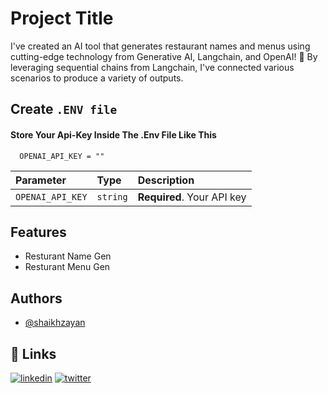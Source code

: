 
# Project Title

I've created an AI tool that generates restaurant names and menus using cutting-edge technology from Generative AI, Langchain, and OpenAI! 🚀
By leveraging sequential chains from Langchain, I've connected various scenarios to produce a variety of outputs.

## Create ```.ENV file```

#### Store Your Api-Key Inside The .Env File Like This

```http
  OPENAI_API_KEY = ""
```

| Parameter | Type     | Description                |
| :-------- | :------- | :------------------------- |
| `OPENAI_API_KEY` | `string` | **Required**. Your API key |



## Features

- Resturant Name Gen
- Resturant Menu Gen


## Authors

- [@shaikhzayan](https://www.github.com/shaikhzayan)


## 🔗 Links
[![linkedin](https://img.shields.io/badge/linkedin-0A66C2?style=for-the-badge&logo=linkedin&logoColor=white)](https://www.linkedin.com/in/shaikhzayan-fullstack-engineer-developer/)
[![twitter](https://img.shields.io/badge/twitter-1DA1F2?style=for-the-badge&logo=twitter&logoColor=white)](https://twitter.com/ShaikhZayandev)

